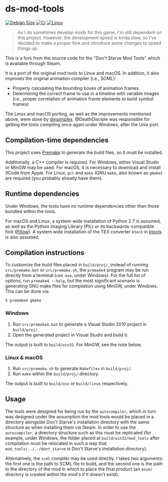 # ds-mod-tools

[![Debian Size](https://img.shields.io/docker/image-size/viktorpopkov/ds-mod-tools/debian?label=debian%20size)](https://hub.docker.com/r/viktorpopkov/ds-mod-tools)
[![CI](https://img.shields.io/github/workflow/status/victorpopkov/ds-mod-tools/CI?label=CI)](https://github.com/victorpopkov/ds-mod-tools/actions/workflows/ci.yml)
[![Linux](https://img.shields.io/github/workflow/status/victorpopkov/ds-mod-tools/Linux?label=Linux)](https://github.com/victorpopkov/ds-mod-tools/actions/workflows/linux.yml)

> As I do sometimes develop mods for this game, I'm still dependent on this
> project. However, the development speed is kinda slow, so I've decided to make
> a proper fork and introduce some changes to speed things up.

This is a fork from the source code for the "Don't Starve Mod Tools" which is
available through Steam.

It is a port of the original mod tools to Linux and macOS. In addition, it also
improves the original animation compiler (i.e., SCML):

- Properly calculating the bounding boxes of animation frames
- Determining the correct frame to use in a timeline with variable images (i.e.,
  proper correlation of animation frame elements to build symbol frames)

The Linux and macOS porting, as well as the improvements mentioned above, were
done by [@nsimplex][]. @DeathDisciple was responsible for getting the tools
compiling once again under Windows, after the Unix port.

## Compilation-time dependencies

This project uses [Premake][] to generate the build files, so it must be
installed.

Additionally, a C++ compiler is required. For Windows, either Visual Studio or
MinGW may be used. For macOS, it is necessary to download and install XCode from
Apple. For Linux, `gcc` and `make` (GNU `make`, also known as `gmake`) are
required (you probably already have them).

## Runtime dependencies

Under Windows, the tools have no runtime dependencies other than those bundled
within the tools.

For macOS and Linux, a system-wide installation of Python 2.7 is assumed, as well
as the Python Imaging Library (PIL) or its backwards-compatible fork
([Pillow][]). A system wide installation of the TEX converter `ktech` in
[ktools][] is also assumed.

## Compilation instructions

To customize the build files placed in `build/proj/`, instead of running
`src/premake.bat` or `src/premake.sh`, the `premake4` program may be run
directly from a terminal (`cmd.exe`, under Windows). For the full list of
options, run `premake4 --help`, but the most significant scenario is generating
GNU make files for compilation using MinGW, under Windows. This can be done via:

```shell
$ premake4 gmake
```

### Windows

1. Run `src/premake4.bat` to generate a Visual Studio 2010 project in
   `build/proj/`.
2. Open the generated project in Visual Studio and build it.

The output is built to `build/win32`. For MinGW, see the note below.

### Linux & macOS

1. Run `src/premake.sh` to generate `Makefiles` in `build/proj/`.
2. Run `make` within the `build/proj/` directory.

The output is built to `build/osx` or `build/linux` respectively.

## Usage

The tools were designed for being run by the `autocompiler`, which in turn was
designed under the assumption the mod tools would be placed in a directory
alongside Don't Starve's installation directory with the same structure as when
installing them via Steam. In order to use the `autocompiler`, a directory
structure such as this must be replicated (for example, under Windows, the
folder placed at `build/win32/mod_tools` after compilation must be relocated in
such a way that `mod_tools/../../dont_starve` is Don't Starve's installation
directory).

Alternatively, the `scml` compiler may be used directly. I takes two arguments:
the first one is the path to SCML file to build, and the second one is the
path to the directory of the mod in which to place the final product (an `anim/`
directory is created within the mod's if it doesn't exist).

[@nsimplex]: https://github.com/nsimplex/
[ktools]: https://github.com/nsimplex/ktools#installation-from-source
[pillow]: https://pillow.readthedocs.io/en/stable/
[premake]: https://premake.github.io/

